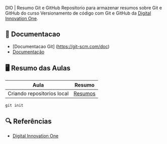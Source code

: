 
DIO | Resumo Git e GitHub
 Repositorio para armazenar resumos sobre Git e GitHub do curso Versionamento de código com Git e GitHub da [Digital Innovation One](https://www.dio.me/).

 ## 📖 Documentacao
- [Documentacao Git] (https://git-scm.com/doc)
- [Documentação](https://docs.github.com/)

## 🖥️ Resumo das Aulas

|Aula | Resumo |
|-----|---------|
|Criando repositorios local |[Resumos]()|

```
git init
```

## 🔍 Referências
- [Digital Innovation One](https://www.dio.me/)
